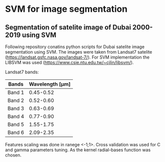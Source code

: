 # SVM for image segmentation  
## Segmentation of satelite image of Dubai 2000-2019 using SVM
Following repository conatins python scripts for Dubai satelite image segmentation using SVM. The images were taken from Landsat7 satelite
(https://landsat.gsfc.nasa.gov/landsat-7/). For SVM implementation the LIBSVM was used (https://www.csie.ntu.edu.tw/~cjlin/libsvm/).  

Landsat7 bands:  

|  Bands  | Wavelength [μm] |
| ------------- | ------------- |
| Band 1  | 0.45-0.52  |
| Band 2  |  0.52-0.60  |
| Band 3  | 0.63-0.69  |
| Band 4  |  0.77-0.90  |
| Band 5  | 1.55-1.75 |
| Band 6  |  2.09-2.35  |  

Features scaling was done in ranege <-1;1>. Cross validation was used for C and gamma parameters tuning. As the kernel radial-bases 
function was chosen.
